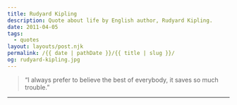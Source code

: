 ```yaml
---
title: Rudyard Kipling
description: Quote about life by English author, Rudyard Kipling.
date: 2011-04-05
tags: 
  - quotes
layout: layouts/post.njk
permalink: /{{ date | pathDate }}/{{ title | slug }}/
og: rudyard-kipling.jpg
---
```


> “I always prefer to believe the best of everybody, it saves so much trouble.”

---
